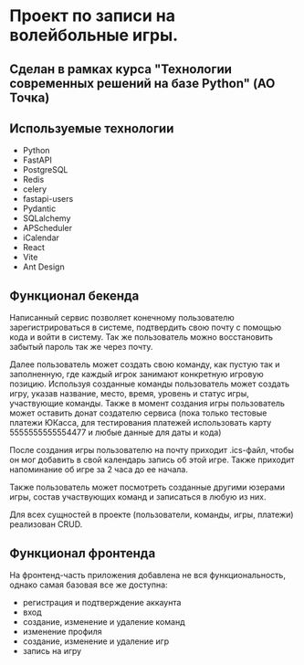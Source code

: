 # Проект по записи на волейбольные игры.
## Сделан в рамках курса "Технологии современных решений на базе Python" (АО Точка)

## Используемые технологии
- Python
- FastAPI
- PostgreSQL
- Redis
- celery
- fastapi-users
- Pydantic
- SQLalchemy
- APScheduler
- iCalendar
- React
- Vite
- Ant Design

## Функционал бекенда 
Написанный сервис позволяет конечному пользователю зарегистрироваться в системе, подтвердить свою почту с помощью кода и войти в систему.
Так же пользователь можно восстановить забытый пароль так же через почту.

Далее пользователь может создать свою команду, как пустую так и заполненную, где каждый игрок занимают конкретную игровую позицию.
Используя созданные команды пользователь может создать игру, указав название, место, время, уровень и статус игры, участвующие команды.
Также в момент создания игры пользователь может оставить донат создателю сервиса (пока только тестовые платежи ЮКасса, для тестирования платежей использовать карту 5555555555554477 и любые данные для даты и кода)

После создания игры пользователю на почту приходит .ics-файл, чтобы он мог добавить в свой календарь запись об этой игре. Также приходит напоминание об игре за 2 часа до ее начала.

Также пользователь может посмотреть созданные другими юзерами игры, состав участвующих команд и записаться в любую из них.

Для всех сущностей в проекте (пользователи, команды, игры, платежи) реализован CRUD.

## Функционал фронтенда
На фронтенд-часть приложения добавлена не вся функциональность, однако самая базовая все же доступна:
- регистрация и подтверждение аккаунта
- вход
- создание, изменение и удаление команд
- изменение профиля
- создание, изменение и удаление игр 
- запись на игру